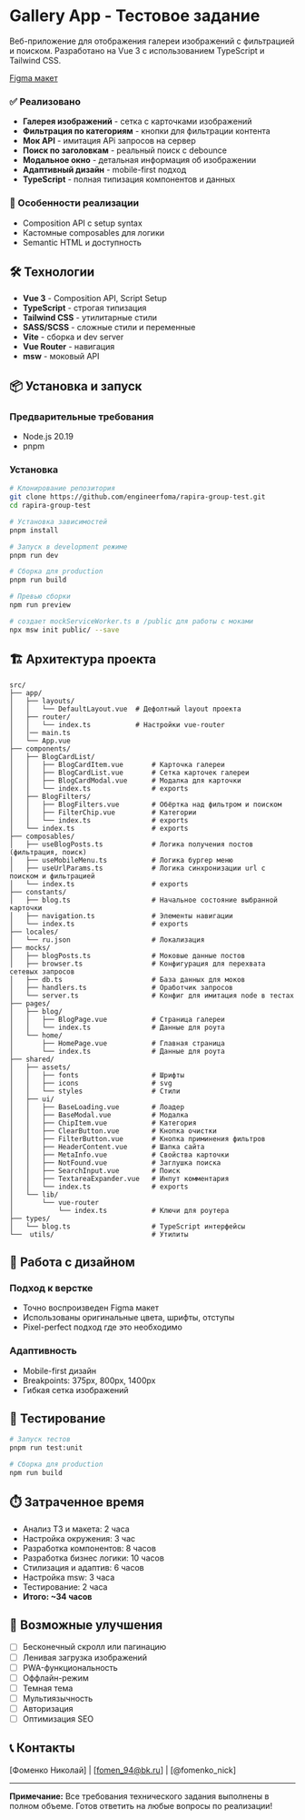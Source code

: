 # Gallery App - Тестовое задание

Веб-приложение для отображения галереи изображений с фильтрацией и поиском. Разработано на Vue 3 с использованием TypeScript и Tailwind CSS.

[Figma макет](https://www.figma.com/design/KBXO6PxmM53y0KODPwDMlP/%D0%A2%D0%B5%D1%81%D1%82%D0%BE%D0%B2%D0%BE%D0%B5-%D0%B7%D0%B0%D0%B4%D0%B0%D0%BD%D0%B8%D0%B5ы)

### ✅ Реализовано
- **Галерея изображений** - сетка с карточками изображений
- **Фильтрация по категориям** - кнопки для фильтрации контента
- **Мок API** - имитация APi запросов на сервер
- **Поиск по заголовкам** - реальный поиск с debounce
- **Модальное окно** - детальная информация об изображении
- **Адаптивный дизайн** - mobile-first подход
- **TypeScript** - полная типизация компонентов и данных

### 🎯 Особенности реализации
- Composition API с setup syntax
- Кастомные composables для логики
- Semantic HTML и доступность

## 🛠️ Технологии

- **Vue 3** - Composition API, Script Setup
- **TypeScript** - строгая типизация
- **Tailwind CSS** - утилитарные стили
- **SASS/SCSS** - сложные стили и переменные
- **Vite** - сборка и dev server
- **Vue Router** - навигация
- **msw** - моковый API

## 📦 Установка и запуск

### Предварительные требования
- Node.js 20.19
- pnpm

### Установка

```bash
# Клонирование репозитория
git clone https://github.com/engineerfoma/rapira-group-test.git
cd rapira-group-test

# Установка зависимостей
pnpm install

# Запуск в development режиме
pnpm run dev

# Сборка для production
pnpm run build

# Превью сборки
npm run preview

# создает mockServiceWorker.ts в /public для работы с моками
npx msw init public/ --save
```

## 🏗️ Архитектура проекта

```
src/
├── app/
│   ├── layouts/
│   │   └── DefaultLayout.vue  # Дефолтный layout проекта
│   ├── router/ 
│   │   └── index.ts           # Настройки vue-router
│   │── main.ts
│   └── App.vue
├── components/
│   ├── BlogCardList/
│   │   ├── BlogCardItem.vue       # Карточка галереи
│   │   ├── BlogCardList.vue       # Сетка карточек галереи
│   │   ├── BlogCardModal.vue      # Модалка для карточки
│   │   └── index.ts               # exports
│   ├── BlogFilters/
│   │   ├── BlogFilters.vue        # Обёртка над фильтром и поиском
│   │   ├── FilterChip.vue         # Категории
│   │   └── index.ts               # exports
│   └── index.ts                   # exports
├── composables/
│   ├── useBlogPosts.ts            # Логика получения постов (фильтрация, поиск)
│   ├── useMobileMenu.ts           # Логика бургер меню
│   ├── useUrlParams.ts            # Логика синхронизации url с поиском и фильтрацией
│   └── index.ts                   # exports
├── constants/
│   ├── blog.ts                    # Начальное состояние выбранной карточки
│   ├── navigation.ts              # Элементы навигации
│   └── index.ts                   # exports
├── locales/
│   └── ru.json                    # Локализация
├── mocks/
│   ├── blogPosts.ts               # Моковые данные постов
│   ├── browser.ts                 # Конфигурация для перехвата сетевых запросов
│   ├── db.ts                      # База данных для моков
│   ├── handlers.ts                # Оработчик запросов
│   └── server.ts                  # Конфиг для имитация node в тестах
├── pages/
│   ├── blog/
│   │   ├── BlogPage.vue           # Страница галереи
│   │   └── index.ts               # Данные для роута
│   └── home/
│       ├── HomePage.vue           # Главная страница
│       └── index.ts               # Данные для роута
├── shared/
│   ├── assets/
│   │   ├── fonts                  # Шрифты
│   │   ├── icons                  # svg
│   │   └── styles                 # Стили
│   ├── ui/
│   │   ├── BaseLoading.vue        # Лоадер
│   │   ├── BaseModal.vue          # Модалка
│   │   ├── ChipItem.vue           # Категория
│   │   ├── ClearButton.vue        # Кнопка очистки
│   │   ├── FilterButton.vue       # Кнопка приминения фильтров
│   │   ├── HeaderContent.vue      # Шапка сайта
│   │   ├── MetaInfo.vue           # Свойства карточки
│   │   ├── NotFound.vue           # Заглушка поиска
│   │   ├── SearchInput.vue        # Поиск
│   │   ├── TextareaExpander.vue   # Инпут комментария
│   │   └── index.ts               # exports
│   └── lib/
│       └── vue-router               
│           └── index.ts           # Ключи для роутера
├── types/
│   └── blog.ts                    # TypeScript интерфейсы
└──  utils/                        # Утилиты
```

## 🎨 Работа с дизайном

### Подход к верстке
- Точно воспроизведен Figma макет
- Использованы оригинальные цвета, шрифты, отступы
- Pixel-perfect подход где это необходимо

### Адаптивность
- Mobile-first дизайн
- Breakpoints: 375px, 800px, 1400px
- Гибкая сетка изображений

## 🧪 Тестирование

```bash
# Запуск тестов
pnpm run test:unit
```

```bash
# Сборка для production
npm run build

```

## ⏱️ Затраченное время

- Анализ ТЗ и макета: 2 часа
- Настройка окружения: 3 час
- Разработка компонентов: 8 часов
- Разработка бизнес логики: 10 часов
- Стилизация и адаптив: 6 часов
- Настройка msw: 3 часа
- Тестирование: 2 часа
- **Итого: ~34 часов**

## 🔮 Возможные улучшения

- [ ] Бесконечный скролл или пагинацию
- [ ] Ленивая загрузка изображений
- [ ] PWA-функциональность
- [ ] Оффлайн-режим
- [ ] Темная тема
- [ ] Мультиязычность
- [ ] Авторизация
- [ ] Оптимизация SEO

## 📞 Контакты

[Фоменко Николай] | [fomen_94@bk.ru] | [@fomenko_nick]

---

**Примечание:** Все требования технического задания выполнены в полном объеме. Готов ответить на любые вопросы по реализации!